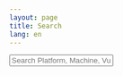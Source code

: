```yaml
---
layout: page
title: Search
lang: en
---
```


<div id="search-container">
    <input type="text" id="search-input" placeholder="Search Platform, Machine, Vulnerability, Topic, CTF...">
    <ul id="results-container"></ul>
</div>

<script src="{{ site.url }}/js/simple-jekyll-search.min.js"></script>

<script>
    var noResultsText = "No results found.";

    SimpleJekyllSearch({
        searchInput: document.getElementById('search-input'),  
        resultsContainer: document.getElementById('results-container'),
        searchResultTemplate: '<div style="text-align:right !important;"><a href="{{ site.url }}{url}"><h1 style="text-align:left !important;">{title}</h1></a><span style="text-align:right !important;">{date}</span></div>',
        json: '/en/search.json',
        noResultsText: noResultsText
    });
</script>
